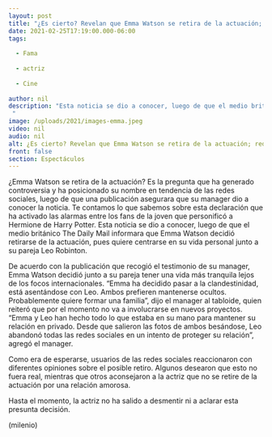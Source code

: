 ```yaml
---
layout: post
title: "¿Es cierto? Revelan que Emma Watson se retira de la actuación; redes reaccionan"
date: 2021-02-25T17:19:00.000-06:00
tags:
  
  - Fama
  
  - actriz
  
  - Cine
  
author: nil
description: "Esta noticia se dio a conocer, luego de que el medio británico The Daily Mail informara que Emma Watson decidió retirarse de la actuación, pues quiere centrarse en su vida personal junto a su pareja Leo Robinton.  "
image: /uploads/2021/images-emma.jpeg
video: nil
audio: nil
alt: ¿Es cierto? Revelan que Emma Watson se retira de la actuación; redes reaccionan
front: false
section: Espectáculos
---
```


¿Emma Watson se retira de la actuación? Es la pregunta que ha generado controversia y ha posicionado su nombre en tendencia de las redes sociales, luego de que una publicación asegurara que su manager dio a conocer la noticia. Te contamos lo que sabemos sobre esta declaración que ha activado las alarmas entre los fans de la joven que personificó a Hermione de Harry Potter. Esta noticia se dio a conocer, luego de que el medio británico The Daily Mail informara que Emma Watson decidió retirarse de la actuación, pues quiere centrarse en su vida personal junto a su pareja Leo Robinton. 

De acuerdo con la publicación que recogió el testimonio de su manager, Emma Watson decidió junto a su pareja tener una vida más tranquila lejos de los focos internacionales. “Emma ha decidido pasar a la clandestinidad, está asentándose con Leo. Ambos prefieren mantenerse ocultos. Probablemente quiere formar una familia”, dijo el manager al tabloide, quien reiteró que por el momento no va a involucrarse en nuevos proyectos. “Emma y Leo han hecho todo lo que estaba en su mano para mantener su relación en privado. Desde que salieron las fotos de ambos besándose, Leo abandonó todas las redes sociales en un intento de proteger su relación”, agregó el manager. 

Como era de esperarse, usuarios de las redes sociales reaccionaron con diferentes opiniones sobre el posible retiro. Algunos desearon que esto no fuera real, mientras que otros aconsejaron a la actriz que no se retire de la actuación por una relación amorosa. 

Hasta el momento, la actriz no ha salido a desmentir ni a aclarar esta presunta decisión. 

(milenio)